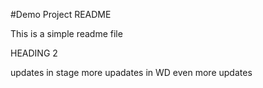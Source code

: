 #Demo Project README

This is a simple readme file

HEADING 2

updates in stage
more upadates in WD
even more updates
